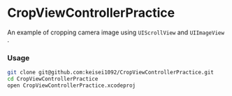 # CropViewControllerPractice

An example of cropping camera image using `UIScrollView` and `UIImageView` .

### Usage

```sh
git clone git@github.com:keisei1092/CropViewControllerPractice.git
cd CropViewControllerPractice
open CropViewControllerPractice.xcodeproj
```
